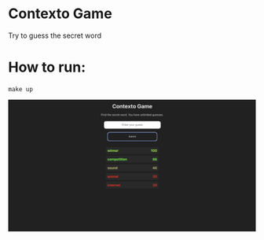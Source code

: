 # Contexto Game
Try to guess the secret word

# How to run:
```agsl
make up
```
![ui](https://github.com/cheypnow/Contexto-Game/raw/main/screenshots/ui.png)